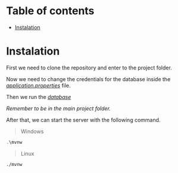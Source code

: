 # Table of contents
- [Instalation](#instalation)

# Instalation
First we need to clone the repository and enter to the project folder.

Now we need to change the credentials for the database inside the [*application.properties*](./src/main/resources/application.properties) file.

Then we run the [*database*](./database/CotizadorEnvios.sql)

*Remember to be in the main project folder.*

After that, we can start the server with the following command.

> Windows
```powershell
.\mvnw
```

> Linux
```bash
./mvnw
```